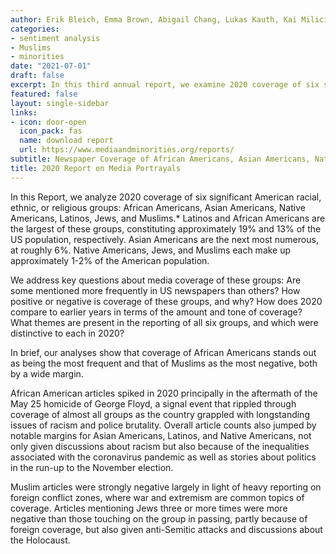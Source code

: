```yaml
---
author: Erik Bleich, Emma Brown, Abigail Chang, Lukas Kauth, Kai Milici, Nicolas Pantelick, Emily Wander, Maurits van der Veen
categories:
- sentiment analysis
- Muslims
- minorities
date: "2021-07-01"
draft: false
excerpt: In this third annual report, we examine 2020 coverage of six significant American racial, ethnic, or religious groups - African Americans, Asian Americans, Native Americans, Latinos, Jews, and Muslims.
featured: false
layout: single-sidebar
links:
- icon: door-open
  icon_pack: fas
  name: download report
  url: https://www.mediaandminorities.org/reports/
subtitle: Newspaper Coverage of African Americans, Asian Americans, Native Americans, Latinos, Jews, and Muslims.
title: 2020 Report on Media Portrayals
---
```


In this Report, we analyze 2020 coverage of six significant American racial, ethnic, or religious groups: African Americans, Asian Americans, Native Americans, Latinos, Jews, and Muslims.* Latinos and African Americans are the largest of these groups, constituting approximately 19% and 13% of the US population, respectively. Asian Americans are the next most numerous, at roughly 6%. Native Americans, Jews, and Muslims each make up approximately 1-2% of the American population.

We address key questions about media coverage of these groups: Are some mentioned more frequently in US newspapers than others? How positive or negative is coverage of these groups, and why? How does 2020 compare to earlier years in terms of the amount and tone of coverage? What themes are present in the reporting of all six groups, and which were distinctive to each in 2020?

In brief, our analyses show that coverage of African Americans stands out as being the most frequent and that of Muslims as the most negative, both by a wide margin.

African American articles spiked in 2020 principally in the aftermath of the May 25 homicide of George Floyd, a signal event that rippled through coverage of almost all groups as the country grappled with longstanding issues of racism and police brutality. Overall article counts also jumped by notable margins for Asian Americans, Latinos, and Native Americans, not only given discussions about racism but also because of the inequalities associated with the coronavirus pandemic as well as stories about politics in the run-up to the November election.

Muslim articles were strongly negative largely in light of heavy reporting on foreign conflict zones, where war and extremism are common topics of coverage. Articles mentioning Jews three or more times were more negative than those touching on the group in passing, partly because of foreign coverage, but also given anti-Semitic attacks and discussions about the Holocaust.
